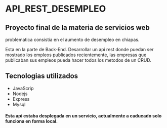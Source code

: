 # API_REST_DESEMPLEO

## Proyecto final de la materia de servicios web
problematica consistia en el aumento de desempleo en chiapas.

Esta en la parte de Back-End.
Desarrollar un api rest donde puedan ser mostrado los empleos publicados recientemente, las empresas que publicaban sus empleos pueda hacer todos los metodos de un CRUD.

## Tecnologias utilizados

-	JavaScrip
-	Nodejs
-	Express
- Mysql
#### Esta api estaba desplegada en un servicio, actualmente a caducado solo funciona en forma local.
